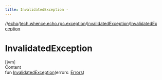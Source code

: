 ```yaml
---
title: InvalidatedException -
---
```

//[echo](../../index.md)/[tech.whence.echo.rpc.exception](../index.md)/[InvalidatedException](index.md)/[InvalidatedException](-invalidated-exception.md)



# InvalidatedException  
[jvm]  
Content  
fun [InvalidatedException](-invalidated-exception.md)(errors: [Errors](../../tech.whence.echo.validation/-errors/index.md))  



